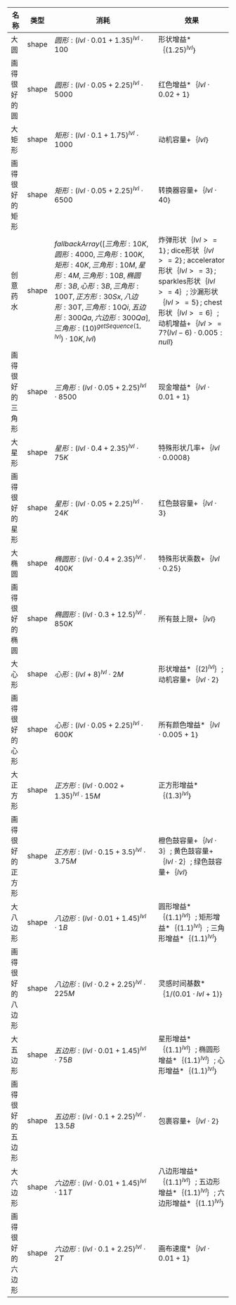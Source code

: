 | 名称  | 类型  | 消耗  | 效果  |
| --- | --- | --- | --- |
| 大圆 | shape | ${ 圆形: {(lvl  \cdot  0.01 + 1.35)}^{lvl}  \cdot  100 }$ | 形状增益*｛${(1.25)}^{lvl}$｝ |
| 画得很好的圆 | shape | ${ 圆形: {(lvl  \cdot  0.05 + 2.25)}^{lvl}  \cdot  5000 }$ | 红色增益*｛$lvl  \cdot  0.02 + 1$｝ |
| 大矩形 | shape | ${ 矩形: {(lvl  \cdot  0.1 + 1.75)}^{lvl}  \cdot  1000 }$ | 动机容量+｛$lvl$｝ |
| 画得很好的矩形 | shape | ${ 矩形: {(lvl  \cdot  0.05 + 2.25)}^{lvl}  \cdot  6500 }$ | 转换器容量+｛$lvl  \cdot  40$｝ |
| 创意药水 | shape | $fallbackArray([{ 三角形: 10K, 圆形: 4000 }, { 三角形: 100K, 矩形: 40K }, { 三角形: 10M, 星形: 4M }, { 三角形: 10B, 椭圆形: 3B, 心形: 3B }, { 三角形: 100T, 正方形: 30Sx, 八边形: 30T }, { 三角形: 10Qi, 五边形: 300Qa, 六边形: 300Qa }], { 三角形: {(10)}^{getSequence(1, lvl})  \cdot  10K }, lvl)$ | 炸弹形状｛$lvl >= 1$｝; dice形状｛$lvl >= 2$｝; accelerator形状｛$lvl >= 3$｝; sparkles形状｛$lvl >= 4$｝; 沙漏形状｛$lvl >= 5$｝; chest形状｛$lvl >= 6$｝; 动机增益+｛$lvl >= 7 ? (lvl - 6)  \cdot  0.005 : null$｝ |
| 画得很好的三角形 | shape | ${ 三角形: {(lvl  \cdot  0.05 + 2.25)}^{lvl}  \cdot  8500 }$ | 现金增益*｛$lvl  \cdot  0.01 + 1$｝ |
| 大星形 | shape | ${ 星形: {(lvl  \cdot  0.4 + 2.35)}^{lvl}  \cdot  75K }$ | 特殊形状几率+｛$lvl  \cdot  0.0008$｝ |
| 画得很好的星形 | shape | ${ 星形: {(lvl  \cdot  0.05 + 2.25)}^{lvl}  \cdot  24K }$ | 红色鼓容量+｛$lvl  \cdot  3$｝ |
| 大椭圆 | shape | ${ 椭圆形: {(lvl  \cdot  0.4 + 2.35)}^{lvl}  \cdot  400K }$ | 特殊形状乘数+｛$lvl  \cdot  0.25$｝ |
| 画得很好的椭圆 | shape | ${ 椭圆形: {(lvl  \cdot  0.3 + 12.5)}^{lvl}  \cdot  850K }$ | 所有鼓上限+｛$lvl$｝ |
| 大心形 | shape | ${ 心形: {(lvl + 8)}^{lvl}  \cdot  2M }$ | 形状增益*｛${(2)}^{lvl}$｝; 动机容量+｛$lvl  \cdot  2$｝ |
| 画得很好的心形 | shape | ${ 心形: {(lvl  \cdot  0.05 + 2.25)}^{lvl}  \cdot  600K }$ | 所有颜色增益*｛$lvl  \cdot  0.005 + 1$｝ |
| 大正方形 | shape | ${ 正方形: {(lvl  \cdot  0.002 + 1.35)}^{lvl}  \cdot  15M }$ | 正方形增益*｛${(1.3)}^{lvl}$｝ |
| 画得很好的正方形 | shape | ${ 正方形: {(lvl  \cdot  0.15 + 3.5)}^{lvl}  \cdot  3.75M }$ | 橙色鼓容量+｛$lvl  \cdot  3$｝; 黄色鼓容量+｛$lvl  \cdot  2$｝; 绿色鼓容量+｛$lvl$｝ |
| 大八边形 | shape | ${ 八边形: {(lvl  \cdot  0.01 + 1.45)}^{lvl}  \cdot  1B }$ | 圆形增益*｛${(1.1)}^{lvl}$｝; 矩形增益*｛${(1.1)}^{lvl}$｝; 三角形增益*｛${(1.1)}^{lvl}$｝ |
| 画得很好的八边形 | shape | ${ 八边形: {(lvl  \cdot  0.2 + 2.25)}^{lvl}  \cdot  225M }$ | 灵感时间基数*｛$1 / (0.01  \cdot  lvl + 1)$｝ |
| 大五边形 | shape | ${ 五边形: {(lvl  \cdot  0.01 + 1.45)}^{lvl}  \cdot  75B }$ | 星形增益*｛${(1.1)}^{lvl}$｝; 椭圆形增益*｛${(1.1)}^{lvl}$｝; 心形增益*｛${(1.1)}^{lvl}$｝ |
| 画得很好的五边形 | shape | ${ 五边形: {(lvl  \cdot  0.1 + 2.25)}^{lvl}  \cdot  13.5B }$ | 包裹容量+｛$lvl  \cdot  2$｝ |
| 大六边形 | shape | ${ 六边形: {(lvl  \cdot  0.01 + 1.45)}^{lvl}  \cdot  11T }$ | 八边形增益*｛${(1.1)}^{lvl}$｝; 五边形增益*｛${(1.1)}^{lvl}$｝; 六边形增益*｛${(1.1)}^{lvl}$｝ |
| 画得很好的六边形 | shape | ${ 六边形: {(lvl  \cdot  0.1 + 2.25)}^{lvl}  \cdot  2T }$ | 画布速度*｛$lvl  \cdot  0.01 + 1$｝ |
